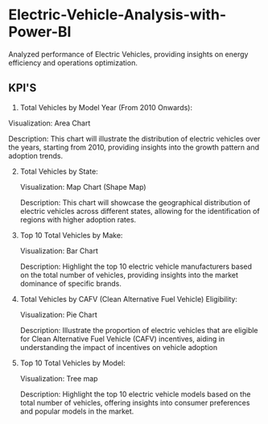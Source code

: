 # Electric-Vehicle-Analysis-with-Power-BI
Analyzed performance of Electric Vehicles, providing insights on energy efficiency and operations optimization.
## KPI'S

1. Total Vehicles by Model Year (From 2010 Onwards):

  Visualization: Area Chart

  Description: This chart will illustrate the distribution of electric vehicles over the years, starting from 2010, providing insights into the growth pattern and adoption trends.

2. Total Vehicles by State:

   Visualization: Map Chart (Shape Map) 

   Description: This chart will showcase the geographical distribution of electric vehicles across different states, allowing for the identification of regions with higher adoption rates.

3. Top 10 Total Vehicles by Make:

   Visualization: Bar Chart 

   Description: Highlight the top 10 electric vehicle manufacturers based on the total number of vehicles, providing insights into the market dominance of specific brands.

4. Total Vehicles by CAFV (Clean Alternative Fuel Vehicle) Eligibility:

   Visualization: Pie Chart 

   Description: Illustrate the proportion of electric vehicles that are eligible for Clean Alternative Fuel Vehicle (CAFV) incentives, aiding in understanding the impact of incentives on vehicle adoption

5. Top 10 Total Vehicles by Model:

   Visualization: Tree map

   Description: Highlight the top 10 electric vehicle models based on the total number of vehicles, offering insights into consumer preferences and popular models in the market.

